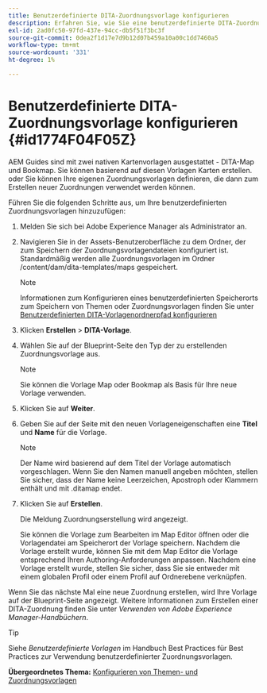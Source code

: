 ```yaml
---
title: Benutzerdefinierte DITA-Zuordnungsvorlage konfigurieren
description: Erfahren Sie, wie Sie eine benutzerdefinierte DITA-Zuordnungsvorlage konfigurieren
exl-id: 2ad0fc50-97fd-437e-94cc-db5f51f3bc3f
source-git-commit: 0dea2f1d17e7d9b12d07b459a10a00c1dd7460a5
workflow-type: tm+mt
source-wordcount: '331'
ht-degree: 1%

---
```


# Benutzerdefinierte DITA-Zuordnungsvorlage konfigurieren {#id1774F04F05Z}

AEM Guides sind mit zwei nativen Kartenvorlagen ausgestattet - DITA-Map und Bookmap. Sie können basierend auf diesen Vorlagen Karten erstellen. oder Sie können Ihre eigenen Zuordnungsvorlagen definieren, die dann zum Erstellen neuer Zuordnungen verwendet werden können.

Führen Sie die folgenden Schritte aus, um Ihre benutzerdefinierten Zuordnungsvorlagen hinzuzufügen:

1. Melden Sie sich bei Adobe Experience Manager als Administrator an.

1. Navigieren Sie in der Assets-Benutzeroberfläche zu dem Ordner, der zum Speichern der Zuordnungsvorlagendateien konfiguriert ist. Standardmäßig werden alle Zuordnungsvorlagen im Ordner /content/dam/dita-templates/maps gespeichert.

   >[!NOTE]
   >
   > Informationen zum Konfigurieren eines benutzerdefinierten Speicherorts zum Speichern von Themen oder Zuordnungsvorlagen finden Sie unter [Benutzerdefinierten DITA-Vorlagenordnerpfad konfigurieren](conf-template-tags-custom-dita-topic-template.md#id191LCF0095Z)

1. Klicken **Erstellen** \> **DITA-Vorlage**.

1. Wählen Sie auf der Blueprint-Seite den Typ der zu erstellenden Zuordnungsvorlage aus.

   >[!NOTE]
   >
   > Sie können die Vorlage Map oder Bookmap als Basis für Ihre neue Vorlage verwenden.

1. Klicken Sie auf **Weiter**.

1. Geben Sie auf der Seite mit den neuen Vorlageneigenschaften eine **Titel** und **Name** für die Vorlage.

   >[!NOTE]
   >
   > Der Name wird basierend auf dem Titel der Vorlage automatisch vorgeschlagen. Wenn Sie den Namen manuell angeben möchten, stellen Sie sicher, dass der Name keine Leerzeichen, Apostroph oder Klammern enthält und mit .ditamap endet.

1. Klicken Sie auf **Erstellen**.

   Die Meldung Zuordnungserstellung wird angezeigt.

   Sie können die Vorlage zum Bearbeiten im Map Editor öffnen oder die Vorlagendatei am Speicherort der Vorlage speichern. Nachdem die Vorlage erstellt wurde, können Sie mit dem Map Editor die Vorlage entsprechend Ihren Authoring-Anforderungen anpassen. Nachdem eine Vorlage erstellt wurde, stellen Sie sicher, dass Sie sie entweder mit einem globalen Profil oder einem Profil auf Ordnerebene verknüpfen.


Wenn Sie das nächste Mal eine neue Zuordnung erstellen, wird Ihre Vorlage auf der Blueprint-Seite angezeigt. Weitere Informationen zum Erstellen einer DITA-Zuordnung finden Sie unter *Verwenden von Adobe Experience Manager-Handbüchern*.

>[!TIP]
>
> Siehe *Benutzerdefinierte Vorlagen* im Handbuch Best Practices für Best Practices zur Verwendung benutzerdefinierter Zuordnungsvorlagen.

**Übergeordnetes Thema:** [Konfigurieren von Themen- und Zuordnungsvorlagen](conf-template-tags.md)
